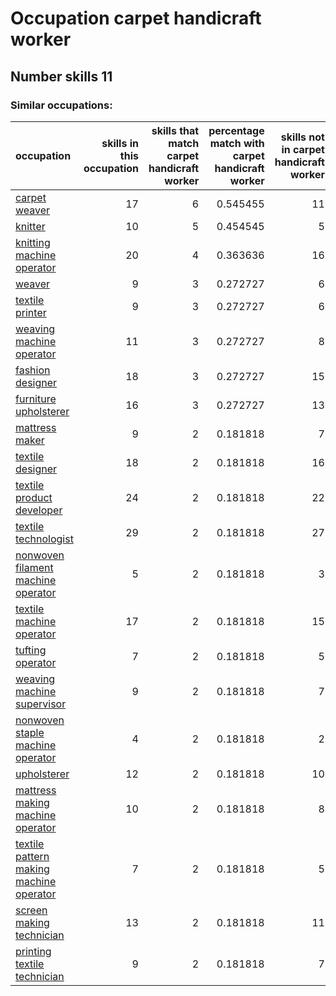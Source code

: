 # Occupation carpet handicraft worker
## Number skills 11
### Similar occupations:
| occupation                                                                            |   skills in this occupation |   skills that match carpet handicraft worker |   percentage match with carpet handicraft worker |   skills not in carpet handicraft worker |
|:--------------------------------------------------------------------------------------|----------------------------:|---------------------------------------------:|-------------------------------------------------:|-----------------------------------------:|
| [carpet weaver](carpet_weaver.md)                                                     |                          17 |                                            6 |                                         0.545455 |                                       11 |
| [knitter](knitter.md)                                                                 |                          10 |                                            5 |                                         0.454545 |                                        5 |
| [knitting machine operator](knitting_machine_operator.md)                             |                          20 |                                            4 |                                         0.363636 |                                       16 |
| [weaver](weaver.md)                                                                   |                           9 |                                            3 |                                         0.272727 |                                        6 |
| [textile printer](textile_printer.md)                                                 |                           9 |                                            3 |                                         0.272727 |                                        6 |
| [weaving machine operator](weaving_machine_operator.md)                               |                          11 |                                            3 |                                         0.272727 |                                        8 |
| [fashion designer](fashion_designer.md)                                               |                          18 |                                            3 |                                         0.272727 |                                       15 |
| [furniture upholsterer](furniture_upholsterer.md)                                     |                          16 |                                            3 |                                         0.272727 |                                       13 |
| [mattress maker](mattress_maker.md)                                                   |                           9 |                                            2 |                                         0.181818 |                                        7 |
| [textile designer](textile_designer.md)                                               |                          18 |                                            2 |                                         0.181818 |                                       16 |
| [textile product developer](textile_product_developer.md)                             |                          24 |                                            2 |                                         0.181818 |                                       22 |
| [textile technologist](textile_technologist.md)                                       |                          29 |                                            2 |                                         0.181818 |                                       27 |
| [nonwoven filament machine operator](nonwoven_filament_machine_operator.md)           |                           5 |                                            2 |                                         0.181818 |                                        3 |
| [textile machine operator](textile_machine_operator.md)                               |                          17 |                                            2 |                                         0.181818 |                                       15 |
| [tufting operator](tufting_operator.md)                                               |                           7 |                                            2 |                                         0.181818 |                                        5 |
| [weaving machine supervisor](weaving_machine_supervisor.md)                           |                           9 |                                            2 |                                         0.181818 |                                        7 |
| [nonwoven staple machine operator](nonwoven_staple_machine_operator.md)               |                           4 |                                            2 |                                         0.181818 |                                        2 |
| [upholsterer](upholsterer.md)                                                         |                          12 |                                            2 |                                         0.181818 |                                       10 |
| [mattress making machine operator](mattress_making_machine_operator.md)               |                          10 |                                            2 |                                         0.181818 |                                        8 |
| [textile pattern making machine operator](textile_pattern_making_machine_operator.md) |                           7 |                                            2 |                                         0.181818 |                                        5 |
| [screen making technician](screen_making_technician.md)                               |                          13 |                                            2 |                                         0.181818 |                                       11 |
| [printing textile technician](printing_textile_technician.md)                         |                           9 |                                            2 |                                         0.181818 |                                        7 |
